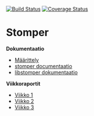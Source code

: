 [![Build Status](https://travis-ci.org/S4ndyk/stomper.svg?branch=master)](https://travis-ci.org/S4ndyk/stomper)
[![Coverage Status](https://coveralls.io/repos/github/S4ndyk/stomper/badge.svg)](https://coveralls.io/github/S4ndyk/stomper)

Stomper
===
**Dokumentaatio**
* [Määrittely](/documentation/maaritelma.md)
* [stomper documentaatio](https://docs.rs/stomper/)
* [libstomper dokumentaatio](https://docs.rs/libstomper/)

**Viikkoraportit**
* [Viikko 1](/documentation/viikkoraportit/viikko1.md)
* [Viikko 2](/documentation/viikkoraportit/viikko2.md)
* [Viikko 3](/documentation/viikkoraportit/viikko3.md)
